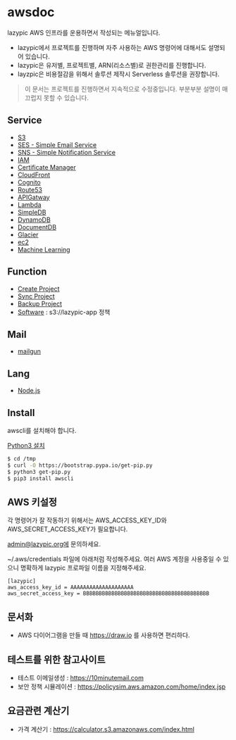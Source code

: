# awsdoc
lazypic AWS 인프라를 운용하면서 작성되는 메뉴얼입니다.

- lazypic에서 프로젝트를 진행하며 자주 사용하는 AWS 명령어에 대해서도 설명되어 있습니다.
- lazypic은 유저별, 프로젝트별, ARN(리소스별)로 권한관리를 진행합니다.
- layzpic은 비용절감을 위해서 솔루션 제작시 Serverless 솔루션을 권장합니다.

> 이 문서는 프로젝트를 진행하면서 지속적으로 수정중입니다. 부분부분 설명이 매끄럽지 못할 수 있습니다.

## Service
- [S3](docs/s3.md)
- [SES - Simple Email Service](docs/ses.md)
- [SNS - Simple Notification Service](docs/sns.md)
- [IAM](docs/iam.md)
- [Certificate Manager](docs/acm.md)
- [CloudFront](docs/cloudfront.md)
- [Cognito](docs/cognito.md)
- [Route53](docs/route53.md)
- [APIGatway](docs/apigatway.md)
- [Lambda](docs/lambda.md)
- [SimpleDB](docs/simpledb.md)
- [DynamoDB](docs/dynamodb.md)
- [DocumentDB](docs/documentdb.md)
- [Glacier](docs/glacier.md)
- [ec2](docs/ec2.md)
- [Machine Learning](docs/ml.md)

## Function
- [Create Project](docs/createproject.md)
- [Sync Project](docs/syncprojet.md)
- [Backup Project](docs/backupproject.md)
- [Software](docs/software.md) : s3://lazypic-app 정책

## Mail
- [mailgun](docs/mailgun.md)

## Lang
- [Node.js](docs/nodejs.md)

## Install
awscli를 설치해야 합니다.

[Python3 설치](https://www.python.org/downloads)

```bash
$ cd /tmp
$ curl -O https://bootstrap.pypa.io/get-pip.py
$ python3 get-pip.py
$ pip3 install awscli
```

## AWS 키설정
각 명령어가 잘 작동하기 위해서는 AWS_ACCESS_KEY_ID와 AWS_SECRET_ACCESS_KEY가 필요합니다.

admin@lazypic.org에 문의하세요.

~/.aws/credentials 파일에 아래처럼 작성해주세요. 여러 AWS 계정을 사용중일 수 있으니 명확하게 lazypic 프로파일 이름을 지정해주세요.

```
[lazypic]
aws_access_key_id = AAAAAAAAAAAAAAAAAAAA
aws_secret_access_key = BBBBBBBBBBBBBBBBBBBBBBBBBBBBBBBBBBBBBBBB
```

## 문서화
- AWS 다이어그램을 만들 때 https://draw.io 를 사용하면 편리하다.

## 테스트를 위한 참고사이트
- 테스트 이메일생성 : https://10minutemail.com
- 보안 정책 시뮬레이션 : https://policysim.aws.amazon.com/home/index.jsp

## 요금관련 계산기
- 가격 계산기 : https://calculator.s3.amazonaws.com/index.html
